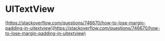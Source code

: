 # UITextView

[https://stackoverflow.com/questions/746670/how-to-lose-margin-padding-in-uitextview](https://stackoverflow.com/questions/746670/how-to-lose-margin-padding-in-uitextview)